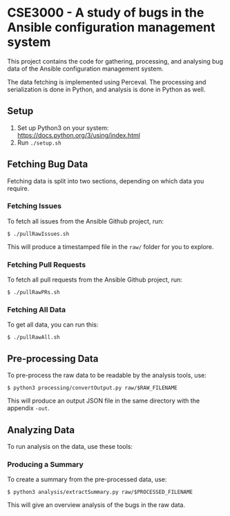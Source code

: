 # CSE3000 - A study of bugs in the Ansible configuration management system

This project contains the code for gathering, processing, and analysing bug data of the Ansible configuration management system.

The data fetching is implemented using Perceval. The processing and serialization is done in Python, and analysis is done in Python as well.



## Setup

1. Set up Python3 on your system: https://docs.python.org/3/using/index.html 
2. Run `./setup.sh`

## Fetching Bug Data

Fetching data is split into two sections, depending on which data you require.

### Fetching Issues

To fetch all issues from the Ansible Github project, run:

```
$ ./pullRawIssues.sh
```

This will produce a timestamped file in the `raw/` folder for you to explore.

### Fetching Pull Requests

To fetch all pull requests from the Ansible Github project, run:

```
$ ./pullRawPRs.sh
```

### Fetching All Data

To get all data, you can run this:

```
$ ./pullRawAll.sh
```

## Pre-processing Data

To pre-process the raw data to be readable by the analysis tools, use:

```
$ python3 processing/convertOutput.py raw/$RAW_FILENAME
```

This will produce an output JSON file in the same directory with the appendix `-out`.

## Analyzing Data

To run analysis on the data, use these tools:

### Producing a Summary

To create a summary from the pre-processed data, use:

```
$ python3 analysis/extractSummary.py raw/$PROCESSED_FILENAME
```

This will give an overview analysis of the bugs in the raw data.